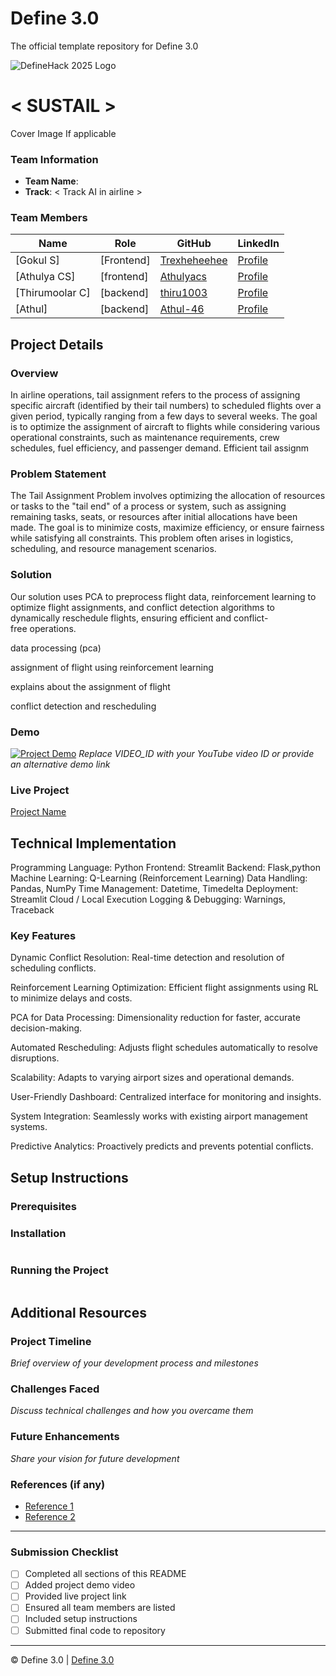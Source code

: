
# Define 3.0
The official template repository for Define 3.0

![DefineHack 2025 Logo](https://github.com/user-attachments/assets/8173bc16-418e-4912-b500-c6427e4ba4b6)



# < SUSTAIL >
 Cover Image  If applicable

### Team Information
- **Team Name**: <Team Newbies reincarnated > 
- **Track**: < Track AI in airline >

### Team Members
| Name | Role | GitHub | LinkedIn |
|------|------|--------|----------|
| [Gokul S] | [Frontend] | [Trexheheehee](https://github.com/Trexheheehee) | [Profile](https://linkedin.com/in/username) |
| [Athulya CS] | [frontend] | [Athulyacs](https://github.com/Athulyacs) | [Profile](https://linkedin.com/in/username) |
| [Thirumoolar C] | [backend] | [thiru1003](https://github.com/thiru1003) | [Profile](https://linkedin.com/in/username) |
| [Athul] | [backend] | [Athul-46](https://github.com/Athul-46) | [Profile](https://linkedin.com/in/username) |

## Project Details

### Overview
In airline operations, tail assignment refers to the process of assigning specific aircraft (identified by their tail numbers) to scheduled flights over a given period, typically ranging from a few days to several weeks. The goal is to optimize the assignment of aircraft to flights while considering various operational constraints, such as maintenance requirements, crew schedules, fuel efficiency, and passenger demand. Efficient tail assignm

### Problem Statement
The Tail Assignment Problem involves optimizing the allocation of resources or tasks to the "tail end" of a process or system, such as assigning remaining tasks, seats, or resources after initial allocations have been made. The goal is to minimize costs, maximize efficiency, or ensure fairness while satisfying all constraints. This problem often arises in logistics, scheduling, and resource management scenarios.

### Solution
Our solution uses PCA to preprocess flight data, reinforcement learning to optimize flight assignments, and conflict detection algorithms to dynamically reschedule flights, ensuring efficient and conflict-free operations.

data processing (pca)

assignment of flight using reinforcement learning

explains about the assignment of flight

conflict detection and rescheduling

### Demo
[![Project Demo](https://img.youtube.com/vi/VIDEO_ID/0.jpg)](https://www.youtube.com/watch?v=VIDEO_ID)
_Replace VIDEO_ID with your YouTube video ID or provide an alternative demo link_

### Live Project
[Project Name](https://your-project-url.com)

## Technical Implementation

Programming Language: Python
Frontend: Streamlit
Backend: Flask,python
Machine Learning: Q-Learning (Reinforcement Learning)
Data Handling: Pandas, NumPy
Time Management: Datetime, Timedelta
Deployment: Streamlit Cloud / Local Execution
Logging & Debugging: Warnings, Traceback

### Key Features
Dynamic Conflict Resolution: Real-time detection and resolution of scheduling conflicts.

Reinforcement Learning Optimization: Efficient flight assignments using RL to minimize delays and costs.

PCA for Data Processing: Dimensionality reduction for faster, accurate decision-making.

Automated Rescheduling: Adjusts flight schedules automatically to resolve disruptions.

Scalability: Adapts to varying airport sizes and operational demands.

User-Friendly Dashboard: Centralized interface for monitoring and insights.

System Integration: Seamlessly works with existing airport management systems.

Predictive Analytics: Proactively predicts and prevents potential conflicts.

## Setup Instructions

### Prerequisites


### Installation 
```bash

```

### Running the Project
```bash

```

## Additional Resources

### Project Timeline
_Brief overview of your development process and milestones_

### Challenges Faced
_Discuss technical challenges and how you overcame them_

### Future Enhancements
_Share your vision for future development_

### References (if any)
- [Reference 1](link)
- [Reference 2](link)

---

### Submission Checklist
- [ ] Completed all sections of this README
- [ ] Added project demo video
- [ ] Provided live project link
- [ ] Ensured all team members are listed
- [ ] Included setup instructions
- [ ] Submitted final code to repository

---

© Define 3.0 | [Define 3.0](https://www.define3.xyz/)
